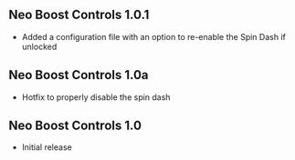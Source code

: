 ## Neo Boost Controls 1.0.1
- Added a configuration file with an option to re-enable the Spin Dash if unlocked

## Neo Boost Controls 1.0a
- Hotfix to properly disable the spin dash

## Neo Boost Controls 1.0
- Initial release

